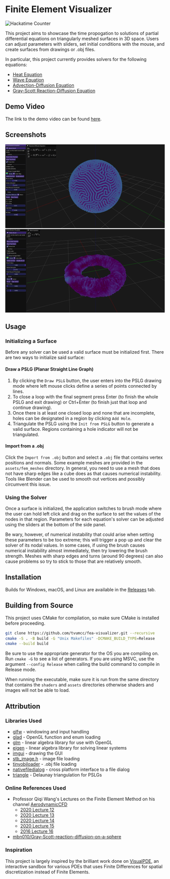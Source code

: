 # Finite Element Visualizer 
![Hackatime Counter](https://hackatime-badge.hackclub.com/U091YQ9F6B0/fea-visualizer)

This project aims to showcase the time propogation to solutions of partial differential equations on triangularly meshed surfaces in 3D space. Users can adjust parameters with sliders, set initial conditions with the mouse, and create surfaces from drawings or .obj files. 

In particular, this project currently provides solvers for the following equations:
- [Heat Equation](https://en.wikipedia.org/wiki/Heat_equation)
- [Wave Equation](https://en.wikipedia.org/wiki/Wave_equation)
- [Advection-Diffusion Equation](https://en.wikipedia.org/wiki/Convection%E2%80%93diffusion_equation)
- [Gray-Scott Reaction-Diffusion Equation](https://groups.csail.mit.edu/mac/projects/amorphous/GrayScott/)


## Demo Video
The link to the demo video can be found [here](https://youtu.be/HCXcph40qVo).

## Screenshots
![Screenshot of Finite Element Visualizer: Reaction-Diffusion](assets/screenshot.png)
![Screenshot of Finite Element Visualizer: Wave](assets/screenshot2.png)

## Usage

### Initializing a Surface
Before any solver can be used a valid surface must be initialized first. There are two ways to initialize said surface:

#### Draw a PSLG (Planar Straight Line Graph)

1. By clicking the `Draw PSLG` button, the user enters into the PSLG drawing mode where left mouse clicks define a series of points connected by lines.
2. To close a loop with the final segment press Enter (to finish the whole PSLG and exit drawing) or Ctrl+Enter (to finish just that loop and continue drawing). 
3. Once there is at least one closed loop and none that are incomplete, holes can be designated in a region by clicking `Add Hole`.
4. Triangulate the PSLG using the `Init from PSLG` button to generate a valid surface. Regions containing a hole indicator will not be triangulated.

#### Import from a .obj 

Click the `Import from .obj` button and select a `.obj` file that contains vertex positions and normals. Some example meshes are provided in the `assets/fem_meshes` directory. In general, you need to use a mesh that does not have sharp edges like a cube does as that causes numerical instability. Tools like Blender can be used to smooth out vertices and possibly circumvent this issue. 

### Using the Solver

Once a surface is initialized, the application switches to brush mode where the user can hold left click and drag on the surface to set the values of the nodes in that region. Parameters for each equation's solver can be adjusted using the sliders at the bottom of the side panel. 

Be wary, however, of numerical instability that could arise when setting these parameters to be too extreme; this will trigger a pop up and clear the solver of its nodal values. In some cases, if using the brush causes numerical instability almost immediately, then try lowering the brush strength. Meshes with sharp edges and turns (around 90 degrees) can also cause problems so try to stick to those that are relatively smooth.

## Installation
Builds for Windows, macOS, and Linux are available in the [Releases](https://github.com/tvumcc/fea-visualizer/releases) tab.

## Building from Source
This project uses CMake for compilation, so make sure CMake is installed before proceeding.

```bash
git clone https://github.com/tvumcc/fea-visualizer.git --recursive
cmake -S . -B build -G "Unix Makefiles" -DCMAKE_BUILD_TYPE=Release
cmake --build build
```

Be sure to use the appropriate generator for the OS you are compiling on. Run `cmake -G` to see a list of generators. If you are using MSVC, use the argument `--config Release` when calling the build command to compile in Release mode.

When running the executable, make sure it is run from the same directory that contains the `shaders` and `assets` directories otherwise shaders and images will not be able to load.

## Attribution

### Libraries Used
- [glfw](https://github.com/glfw/glfw) - windowing and input handling
- [glad](https://gen.glad.sh/) - OpenGL function and enum loading
- [glm](https://github.com/g-truc/glm) - linear algebra library for use with OpenGL
- [eigen](https://gitlab.com/libeigen/eigen) - linear algebra library for solving linear systems
- [imgui](https://github.com/ocornut/imgui) - drawing the GUI
- [stb_image.h](https://github.com/nothings/stb/blob/master/stb_image.h) - image file loading
- [tinyobjloader](https://github.com/tinyobjloader/tinyobjloader) - .obj file loading
- [nativefiledialog](https://github.com/mlabbe/nativefiledialog) - cross platform interface to a file dialog
- [triangle](https://github.com/libigl/triangle) - Delaunay triangulation for PSLGs

### Online References Used
- Professor Qiqi Wang's Lectures on the Finite Element Method on his channel [AerodynamicCFD](https://www.youtube.com/@AeroCFD)
    - [2020 Lecture 12](https://www.youtube.com/playlist?list=PLcqHTXprNMIOEwNpmNo7HWx68FzBTxTh3)
    - [2020 Lecture 13](https://www.youtube.com/playlist?list=PLcqHTXprNMIPvSgBidAYOY1fIunDywInP)
    - [2020 Lecture 14](https://www.youtube.com/playlist?list=PLcqHTXprNMIN-YciJQ4gtVGrlrhG8bPQp)
    - [2020 Lecture 15](https://www.youtube.com/playlist?list=PLcqHTXprNMIMvURxGSkTe6ef3-DhfJxEn)
    - [2016 Lecture 16](https://www.youtube.com/playlist?list=PLcqHTXprNMIOhhcvwc5bWNs5CQfNKhpM-)
- [mbn010/Gray-Scott-reaction-diffusion-on-a-sphere](https://github.com/mbn010/Gray-Scott-reaction-diffusion-on-a-sphere)

### Inspiration
This project is largely inspired by the brilliant work done on [VisualPDE](https://visualpde.com/), an interactive sandbox for various PDEs that uses Finite Differences for spatial discretization instead of Finite Elements.